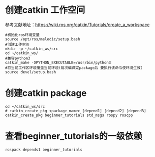 # 创建catkin 工作空间
参考文献地址：https://wiki.ros.org/catkin/Tutorials/create_a_workspace
```
#初始化ros环境变量
source /opt/ros/melodic/setup.bash
#创建工作空间
mkdir -p ~/catkin_ws/src
cd ~/catkin_ws/
#兼容python3
catkin_make -DPYTHON_EXECUTABLE=/usr/bin/python3
#将当前工作区环境覆盖当前环境(每次编译完package后 要执行该命令使环境生效)
source devel/setup.bash
```
# 创建catkin package
```
cd ~/catkin_ws/src
# catkin_create_pkg <package_name> [depend1] [depend2] [depend3]
catkin_create_pkg beginner_tutorials std_msgs rospy roscpp
```
# 查看beginner_tutorials的一级依赖
```
rospack depends1 beginner_tutorials 
```